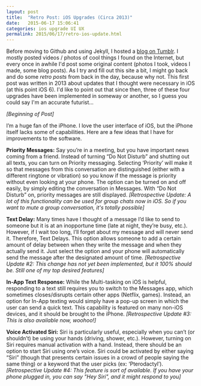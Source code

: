 ```yaml
---
layout: post
title:  "Retro Post: iOS Upgrades (Circa 2013)"
date:   2015-06-17 15:06:41
categories: ios upgrade UI UX
permalink: 2015/06/17/retro-ios-update.html
---
```


Before moving to Github and using Jekyll, I hosted a [blog on Tumblr](http://ben-tanen.tumblr.com/). I mostly posted videos / photos of cool things I found on the Internet, but every once in awhile I'd post some original content (photos I took, videos I made, some blog posts). As I try and fill out this site a bit, I might go back and do some *retro posts* from back in the day, because why not. This first post was written in 2013 about updates that I thought were necessary in iOS (at this point iOS 6). I'd like to point out that since then, three of these four upgrades have been implemented in someway or another, so I guess you could say I'm an accurate futurist...

*[Beginning of Post]*

I’m a huge fan of the iPhone. I love the user interface of iOS, but the iPhone itself lacks some of capabilities. Here are a few ideas that I have for improvements to the software.

**Priority Messages:** Say you’re in a meeting, but you have important news coming from a friend. Instead of turning “Do Not Disturb” and shutting out all texts, you can turn on Priority messaging. Selecting ‘Priority’ will make it so that messages from this conversation are distinguished (either with a different ringtone or vibration) so you know if the message is priority without even looking at your phone. The option can be turned on and off easily, by simply editing the conversation in Messages. With “Do Not Disturb” on, priority messages are still displayed. *[Retrospective Update: A lot of this functionality can be used for group chats now in iOS. So if you want to mute a group conversation, it's totally possible]*

**Text Delay:** Many times have I thought of a message I’d like to send to someone but it is at an inopportune time (late at night, they’re busy, etc.). However, if I wait too long, I’ll forget about my message and will never send it. Therefore, Text Delays. This option allows someone to add a certain amount of delay between when they write the message and when they actually send it. Just select the option and your phone will automatically send the message after the designated amount of time. *[Retrospective Update #2: This change has not yet been implemented, but it 100% should be. Still one of my top desired features]*

**In-App Text Response:** While the Multi-tasking on iOS is helpful, responding to a text still requires you to switch to the Messages app, which sometimes closes/disrupts certain other apps (Netflix, games). Instead, an option for In-App texting would simply have a pop-up screen in which the user can send a quick text. This capability is featured on many non-iOS devices, and it should be brought to the iPhone. *[Retrospective Update #3: This is also available now, woohoo!]*

**Voice Activated Siri:** Siri is particularly useful, especially when you can’t (or shouldn’t) be using your hands (driving, shower, etc.). However, turning on Siri requires manual activation with a hand. Instead, there should be an option to start Siri using one’s voice. Siri could be activated by either saying “Siri” (though that presents certain issues in a crowd of people saying the same thing) or a keyword that the user picks (ex: ‘Pterodactyl’). *[Retrospective Update #4: This feature is sort of available. If you have your phone plugged in, you can say "Hey Siri", and it might respond to you]*